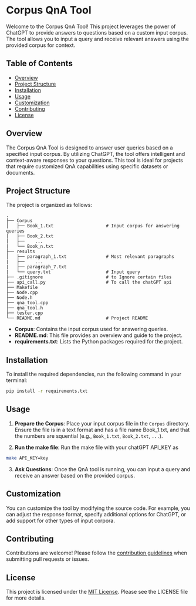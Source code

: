 # Corpus QnA Tool

Welcome to the Corpus QnA Tool! This project leverages the power of ChatGPT to provide answers to questions based on a custom input corpus. The tool allows you to input a query and receive relevant answers using the provided corpus for context.

## Table of Contents
- [Overview](#overview)
- [Project Structure](#project-structure)
- [Installation](#installation)
- [Usage](#usage)
- [Customization](#customization)
- [Contributing](#contributing)
- [License](#license)

## Overview
The Corpus QnA Tool is designed to answer user queries based on a specified input corpus. By utilizing ChatGPT, the tool offers intelligent and context-aware responses to your questions. This tool is ideal for projects that require customized QnA capabilities using specific datasets or documents.

## Project Structure
The project is organized as follows:

```
.
├── Corpus
│   ├── Book_1.txt                    # Input corpus for answering queries
│   ├── Book_2.txt                
|   ├──    ...    
|   └── Book_n.txt
├── results
│   ├── paragraph_1.txt               # Most relevant paragraphs
|   ├──    ...
|   ├── paragraph_7.txt
|   └── query.txt                     # Input query
├── .gitignore                        # to Ignore certain files
├── api_call.py                       # To call the chatGPT api
├── Makefile
├── Node.cpp
├── Node.h
├── qna_tool.cpp
├── qna_tool.h
├── tester.cpp
└── README.md                         # Project README
```

- **Corpus**: Contains the input corpus used for answering queries.
- **README.md**: This file provides an overview and guide to the project.
- **requirements.txt**: Lists the Python packages required for the project.

## Installation
To install the required dependencies, run the following command in your terminal:

```bash
pip install -r requirements.txt
```

## Usage
1. **Prepare the Corpus**: Place your input corpus file in the `Corpus` directory. Ensure the file is in a text format and has a file name Book_1.txt, and that the numbers are squential (e.g., `Book_1.txt`, `Book_2.txt`, `...`).

2. **Run the make file**: Run the make file with your chatGPT API_KEY as
```bash
make API_KEY=key
```

3. **Ask Questions**: Once the QnA tool is running, you can input a query and receive an answer based on the provided corpus.

## Customization
You can customize the tool by modifying the source code. For example, you can adjust the response format, specify additional options for ChatGPT, or add support for other types of input corpora.

## Contributing
Contributions are welcome! Please follow the [contribution guidelines](CONTRIBUTING.md) when submitting pull requests or issues.

## License
This project is licensed under the [MIT License](LICENSE). Please see the LICENSE file for more details.
